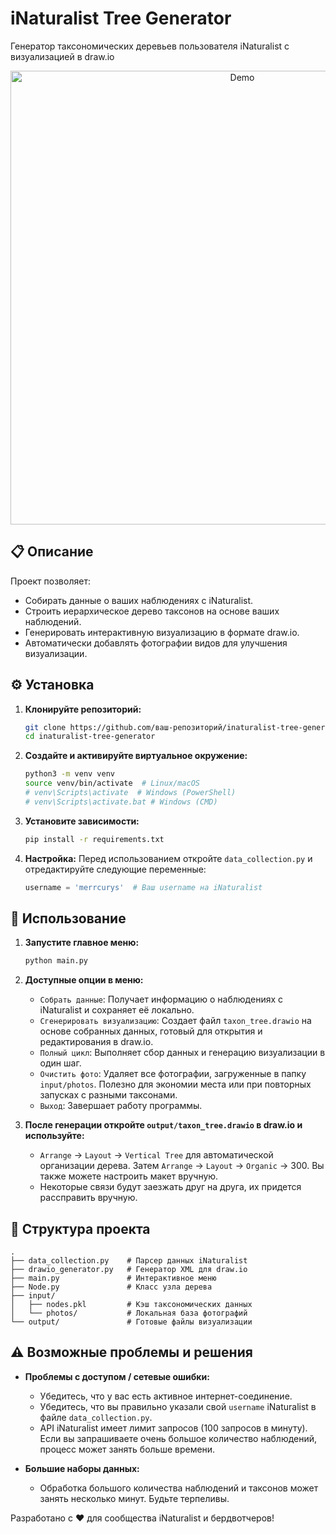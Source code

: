 # iNaturalist Tree Generator

Генератор таксономических деревьев пользователя iNaturalist с визуализацией в draw.io

<p align="center">
      <img src="https://github.com/user-attachments/assets/337129c7-4bbd-4af3-be04-1631d48924f9" alt="Demo" width="726">
</p>

## 📋 Описание

Проект позволяет:

*   Собирать данные о ваших наблюдениях с iNaturalist.
*   Строить иерархическое дерево таксонов на основе ваших наблюдений.
*   Генерировать интерактивную визуализацию в формате draw.io.
*   Автоматически добавлять фотографии видов для улучшения визуализации.

## ⚙️ Установка

1.  **Клонируйте репозиторий:**

    ```bash
    git clone https://github.com/ваш-репозиторий/inaturalist-tree-generator.git
    cd inaturalist-tree-generator
    ```

2.  **Создайте и активируйте виртуальное окружение:**

    ```bash
    python3 -m venv venv
    source venv/bin/activate  # Linux/macOS
    # venv\Scripts\activate  # Windows (PowerShell)
    # venv\Scripts\activate.bat # Windows (CMD)
    ```
    
3.  **Установите зависимости:**

    ```bash
    pip install -r requirements.txt
    ```

4.  **Настройка:**
    Перед использованием откройте `data_collection.py` и отредактируйте следующие переменные:

    ```python
    username = 'merrcurys'  # Ваш username на iNaturalist
    ```

## 🚀 Использование

1.  **Запустите главное меню:**

    ```bash
    python main.py
    ```

2.  **Доступные опции в меню:**

    * `Собрать данные`: Получает информацию о наблюдениях с iNaturalist и сохраняет её локально.
    *   `Сгенерировать визуализацию`: Создает файл `taxon_tree.drawio` на основе собранных данных, готовый для открытия и редактирования в draw.io.
    *   `Полный цикл`:  Выполняет сбор данных и генерацию визуализации в один шаг.
    *   `Очистить фото`: Удаляет все фотографии, загруженные в папку `input/photos`.  Полезно для экономии места или при повторных запусках с разными таксонами.
    *   `Выход`: Завершает работу программы.

3.  **После генерации откройте `output/taxon_tree.drawio` в draw.io и используйте:**

    *   `Arrange` → `Layout` → `Vertical Tree` для автоматической организации дерева. Затем `Arrange` → `Layout` → `Organic` -> 300. Вы также можете настроить макет вручную.
    *   Некоторые связи будут заезжать друг на друга, их придется рассправить вручную.

## 📁 Структура проекта
```
.
├── data_collection.py    # Парсер данных iNaturalist
├── drawio_generator.py   # Генератор XML для draw.io
├── main.py               # Интерактивное меню
├── Node.py               # Класс узла дерева
├── input/
│   ├── nodes.pkl         # Кэш таксономических данных
│   └── photos/           # Локальная база фотографий
└── output/               # Готовые файлы визуализации
```

## ⚠️ Возможные проблемы и решения

*   **Проблемы с доступом / сетевые ошибки:**
    *   Убедитесь, что у вас есть активное интернет-соединение.
    *   Убедитесь, что вы правильно указали свой `username` iNaturalist в файле `data_collection.py`.
    *   API iNaturalist имеет лимит запросов (100 запросов в минуту).  Если вы запрашиваете очень большое количество наблюдений, процесс может занять больше времени.

*   **Большие наборы данных:**
    *   Обработка большого количества наблюдений и таксонов может занять несколько минут. Будьте терпеливы.

Разработано с ❤️ для сообщества iNaturalist и бердвотчеров!
